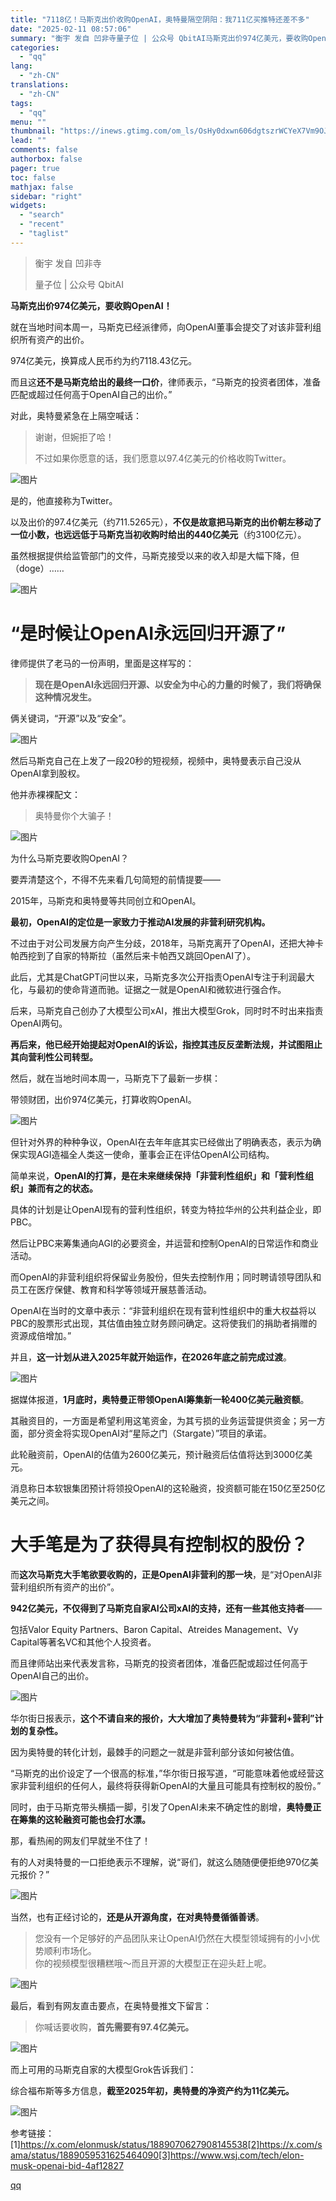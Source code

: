 ```yaml
---
title: "7118亿！马斯克出价收购OpenAI，奥特曼隔空阴阳：我711亿买推特还差不多"
date: "2025-02-11 08:57:06"
summary: "衡宇 发自 凹非寺量子位 | 公众号 QbitAI马斯克出价974亿美元，要收购OpenAI！就在当..."
categories:
  - "qq"
lang:
  - "zh-CN"
translations:
  - "zh-CN"
tags:
  - "qq"
menu: ""
thumbnail: "https://inews.gtimg.com/om_ls/OsHy0dxwn606dgtszrWCYeX7Vm9OJVQ_a2PNWYj7F4UIMAA_640360/0"
lead: ""
comments: false
authorbox: false
pager: true
toc: false
mathjax: false
sidebar: "right"
widgets:
  - "search"
  - "recent"
  - "taglist"
---
```


> 衡宇 发自 凹非寺
> 
> 量子位 | 公众号 QbitAI

**马斯克出价974亿美元，要收购OpenAI！**

就在当地时间本周一，马斯克已经派律师，向OpenAI董事会提交了对该非营利组织所有资产的出价。

974亿美元，换算成人民币约为约7118.43亿元。

而且这**还不是马斯克给出的最终一口价**，律师表示，“马斯克的投资者团体，准备匹配或超过任何高于OpenAI自己的出价。”

对此，奥特曼紧急在上隔空喊话：

> 谢谢，但婉拒了哈！
> 
> 不过如果你愿意的话，我们愿意以97.4亿美元的价格收购Twitter。

![图片](https://inews.gtimg.com/news_bt/O8QVxWgN-ozhjShDWrl0_R-m_dbf4v_ROD6nMHtcBh4OkAA/641)

是的，他直接称为Twitter。

以及出价的97.4亿美元（约711.5265元），**不仅是故意把马斯克的出价朝左移动了一位小数，也远远低于马斯克当初收购时给出的440亿美元**（约3100亿元）。

虽然根据提供给监管部门的文件，马斯克接受以来的收入却是大幅下降，但（doge）……

![图片](https://inews.gtimg.com/news_bt/OU44ZQYDAKIOyc41eYeVOCShj9p6ylg2EXxDIVEJbRALwAA/641)

**“是时候让OpenAI永远回归开源了”**
=======================

律师提供了老马的一份声明，里面是这样写的：

> **现在是OpenAI永远回归开源、以安全为中心的力量的时候了，我们将确保这种情况发生。**

俩关键词，“开源”以及“安全”。

![图片](https://inews.gtimg.com/news_bt/O0ypL5an0Wdx83S1wANK-9DHgh1qWdS3-vSnAWc6X4regAA/641)

然后马斯克自己在上发了一段20秒的短视频，视频中，奥特曼表示自己没从OpenAI拿到股权。

他并赤裸裸配文：

> 奥特曼你个大骗子！

![图片](https://inews.gtimg.com/news_bt/OY3YCp2h4YZUZ4QXQt5uQoSWt5qWZrA-jX8vsbcM29sNUAA/641)

为什么马斯克要收购OpenAI？

要弄清楚这个，不得不先来看几句简短的前情提要——

2015年，马斯克和奥特曼等共同创立和OpenAI。

**最初，OpenAI的定位是一家致力于推动AI发展的非营利研究机构。**

不过由于对公司发展方向产生分歧，2018年，马斯克离开了OpenAI，还把大神卡帕西挖到了自家的特斯拉（虽然后来卡帕西又跳回OpenAI了）。

此后，尤其是ChatGPT问世以来，马斯克多次公开指责OpenAI专注于利润最大化，与最初的使命背道而驰。证据之一就是OpenAI和微软进行强合作。

后来，马斯克自己创办了大模型公司xAI，推出大模型Grok，同时时不时出来指责OpenAI两句。

**再后来，他已经开始提起对OpenAI的诉讼，指控其违反反垄断法规，并试图阻止其向营利性公司转型。**

然后，就在当地时间本周一，马斯克下了最新一步棋：

带领财团，出价974亿美元，打算收购OpenAI。

![图片](https://inews.gtimg.com/news_bt/GkclaqGTfSITVcA_H4yDdv4AI2kbgFR54MAbzXC3rgxPIAA/0)

但针对外界的种种争议，OpenAI在去年年底其实已经做出了明确表态，表示为确保实现AGI造福全人类这一使命，董事会正在评估OpenAI公司结构。

简单来说，**OpenAI的打算，是在未来继续保持「非营利性组织」和「营利性组织」兼而有之的状态。**

具体的计划是让OpenAI现有的营利性组织，转变为特拉华州的公共利益企业，即PBC。

然后让PBC来筹集通向AGI的必要资金，并运营和控制OpenAI的日常运作和商业活动。

而OpenAI的非营利组织将保留业务股份，但失去控制作用；同时聘请领导团队和员工在医疗保健、教育和科学等领域开展慈善活动。

OpenAI在当时的文章中表示：“非营利组织在现有营利性组织中的重大权益将以PBC的股票形式出现，其估值由独立财务顾问确定。这将使我们的捐助者捐赠的资源成倍增加。”

并且，**这一计划从进入2025年就开始运作，在2026年底之前完成过渡**。

![图片](https://inews.gtimg.com/news_bt/OwcXGI1riQtBldXHGnjVi7jB9NxqFv1WM0Xc097APjHsQAA/641)

据媒体报道，**1月底时，奥特曼正带领OpenAI筹集新一轮400亿美元融资额**。

其融资目的，一方面是希望利用这笔资金，为其亏损的业务运营提供资金；另一方面，部分资金将实现OpenAI对“星际之门（Stargate）”项目的承诺。

此轮融资前，OpenAI的估值为2600亿美元，预计融资后估值将达到3000亿美元。

消息称日本软银集团预计将领投OpenAI的这轮融资，投资额可能在150亿至250亿美元之间。

**大手笔是为了获得具有控制权的股份？**
=====================

而**这次马斯克大手笔欲要收购的，正是OpenAI非营利的那一块**，是“对OpenAI非营利组织所有资产的出价”。

**942亿美元，不仅得到了马斯克自家AI公司xAI的支持，还有一些其他支持者**——

包括Valor Equity Partners、Baron Capital、Atreides Management、Vy Capital等著名VC和其他个人投资者。

而且律师站出来代表发言称，马斯克的投资者团体，准备匹配或超过任何高于OpenAI自己的出价。

![图片](https://inews.gtimg.com/news_bt/OsMj53NpegLpQRq69SMGPpMZiD6QPWcDyYCLuss7gh790AA/641)

华尔街日报表示，**这个不请自来的报价，大大增加了奥特曼转为“非营利+营利”计划的复杂性。**

因为奥特曼的转化计划，最棘手的问题之一就是非营利部分该如何被估值。

“马斯克的出价设定了一个很高的标准，”华尔街日报写道，“可能意味着他或经营这家非营利组织的任何人，最终将获得新OpenAI的大量且可能具有控制权的股份。”

同时，由于马斯克带头横插一脚，引发了OpenAI未来不确定性的剧增，**奥特曼正在筹集的这轮融资可能也会打水漂。**

那，看热闹的网友们早就坐不住了！

有的人对奥特曼的一口拒绝表示不理解，说“哥们，就这么随随便便拒绝970亿美元报价？”

![图片](https://inews.gtimg.com/news_bt/ORk6gLCGgsIuWE3hAlD5jSccL8Jk1wOn9q7aO0sSudFUEAA/641)

当然，也有正经讨论的，**还是从开源角度，在对奥特曼循循善诱**。

> 您没有一个足够好的产品团队来让OpenAI仍然在大模型领域拥有的小小优势顺利市场化。  
> 你的视频模型很糟糕哦～而且开源的大模型正在迎头赶上呢。

![图片](https://inews.gtimg.com/news_bt/OiWIQJ-I--_pIPxitWsUdkuqg3SY8OlMfXvxiTuybKSPQAA/641)

最后，看到有网友直击要点，在奥特曼推文下留言：

> 你喊话要收购，**首先需要有97.4亿美元。**

![图片](https://inews.gtimg.com/news_bt/OQpHO9qyjJ81_Msk5YSUVBkxvUUWTMo10iVB8yM_FeVEAAA/641)

而上可用的马斯克自家的大模型Grok告诉我们：

综合福布斯等多方信息，**截至2025年初，奥特曼的净资产约为11亿美元。**

![图片](https://inews.gtimg.com/news_bt/OMsK_rB12X8Av9hdl9pBS5A7052sPlng8UnnIXVa8YC0QAA/641)

参考链接：  
[1]https://x.com/elonmusk/status/1889070627908145538[2]https://x.com/sama/status/1889059531625464090[3]https://www.wsj.com/tech/elon-musk-openai-bid-4af12827

[qq](https://new.qq.com/rain/a/20250211A01OUU00)
